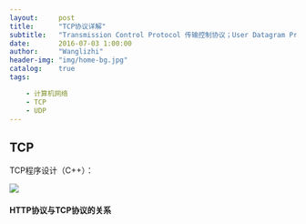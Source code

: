 ```yaml
---
layout:     post
title:      "TCP协议详解"
subtitle:   "Transmission Control Protocol 传输控制协议；User Datagram Protocol 用户数据报协议"
date:       2016-07-03 1:00:00
author:     "Wanglizhi"
header-img: "img/home-bg.jpg"
catalog:    true
tags:

    - 计算机网络
    - TCP
    - UDP
---
```


## TCP



TCP程序设计（C++）：

![](http://hi.csdn.net/attachment/201112/2/0_1322811079mRzu.gif)



#### HTTP协议与TCP协议的关系

